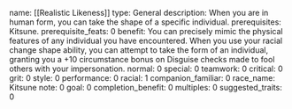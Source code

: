 name: [[Realistic Likeness]]
type: General
description: When you are in human form, you can take the shape of a specific individual.
prerequisites: Kitsune.
prerequisite_feats: 0
benefit: You can precisely mimic the physical features of any individual you have encountered. When you use your racial change shape ability, you can attempt to take the form of an individual, granting you a +10 circumstance bonus on Disguise checks made to fool others with your impersonation.
normal: 0
special: 0
teamwork: 0
critical: 0
grit: 0
style: 0
performance: 0
racial: 1
companion_familiar: 0
race_name: Kitsune
note: 0
goal: 0
completion_benefit: 0
multiples: 0
suggested_traits: 0
